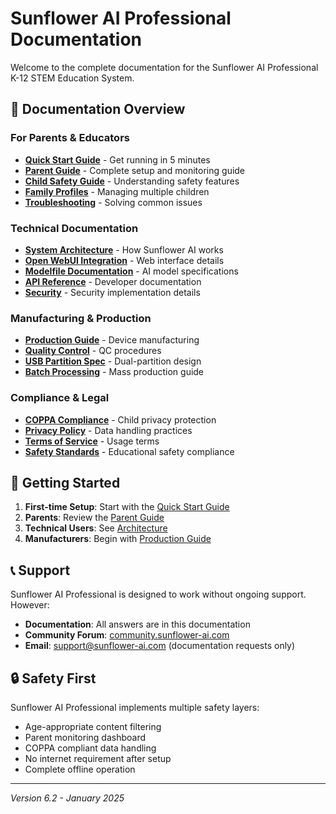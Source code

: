 # Sunflower AI Professional Documentation

Welcome to the complete documentation for the Sunflower AI Professional K-12 STEM Education System.

## 📖 Documentation Overview

### For Parents & Educators
- [**Quick Start Guide**](user-guides/quick-start.md) - Get running in 5 minutes
- [**Parent Guide**](user-guides/parent-guide.md) - Complete setup and monitoring guide
- [**Child Safety Guide**](user-guides/child-safety-guide.md) - Understanding safety features
- [**Family Profiles**](user-guides/family-profiles.md) - Managing multiple children
- [**Troubleshooting**](user-guides/troubleshooting.md) - Solving common issues

### Technical Documentation
- [**System Architecture**](technical/architecture.md) - How Sunflower AI works
- [**Open WebUI Integration**](technical/open-webui-integration.md) - Web interface details
- [**Modelfile Documentation**](technical/modelfile-documentation.md) - AI model specifications
- [**API Reference**](technical/api-reference.md) - Developer documentation
- [**Security**](technical/security.md) - Security implementation details

### Manufacturing & Production
- [**Production Guide**](manufacturing/production-guide.md) - Device manufacturing
- [**Quality Control**](manufacturing/quality-control.md) - QC procedures
- [**USB Partition Spec**](manufacturing/usb-partition-spec.md) - Dual-partition design
- [**Batch Processing**](manufacturing/batch-processing.md) - Mass production guide

### Compliance & Legal
- [**COPPA Compliance**](compliance/coppa-compliance.md) - Child privacy protection
- [**Privacy Policy**](compliance/privacy-policy.md) - Data handling practices
- [**Terms of Service**](compliance/terms-of-service.md) - Usage terms
- [**Safety Standards**](compliance/safety-standards.md) - Educational safety compliance

## 🚀 Getting Started

1. **First-time Setup**: Start with the [Quick Start Guide](user-guides/quick-start.md)
2. **Parents**: Review the [Parent Guide](user-guides/parent-guide.md)
3. **Technical Users**: See [Architecture](technical/architecture.md)
4. **Manufacturers**: Begin with [Production Guide](manufacturing/production-guide.md)

## 📞 Support

Sunflower AI Professional is designed to work without ongoing support. However:
- **Documentation**: All answers are in this documentation
- **Community Forum**: [community.sunflower-ai.com](https://community.sunflower-ai.com)
- **Email**: support@sunflower-ai.com (documentation requests only)

## 🔒 Safety First

Sunflower AI Professional implements multiple safety layers:
- Age-appropriate content filtering
- Parent monitoring dashboard
- COPPA compliant data handling
- No internet requirement after setup
- Complete offline operation

---
*Version 6.2 - January 2025*

